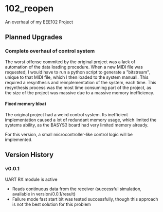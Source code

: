 # 102_reopen

An overhaul of my EEE102 Project

## Planned Upgrades

### Complete overhaul of control system

The worst offense commited by the original project was a lack of automation of the data loading procedure. When a new MIDI file was requested, I would have to run a python script to generate a "bitstream", unique to that MIDI file, which I then loaded to the system manuall. This required a resynthesis and reimplementation of the system, each time. This resynthesis process was the most time consuming part of the project, as the size of the project was massive due to a massive memory inefficiency.

#### Fixed memory bloat

The original project had a weird control system. Its inefficient implementation caused a lot of redundant memory usage, which limited the systems ability, as the BASYS3 board had very limited memory already. 

For this version, a small microcontroller-like control logic will be implemented.

## Version History

### v0.0.1

UART RX module is active
- Reads continuous data from the receiver (successful simulation, available in version/0.0.1/result)
- Failure mode fast start bit was tested successfully, though this approach is not the best solution for this problem

